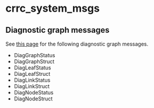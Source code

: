 # crrc_system_msgs

## Diagnostic graph messages

See [this page](./doc/diagnostic-graph.md) for the following diagnostic graph messages.

- DiagGraphStatus
- DiagGraphStruct
- DiagLeafStatus
- DiagLeafStruct
- DiagLinkStatus
- DiagLinkStruct
- DiagNodeStatus
- DiagNodeStruct
